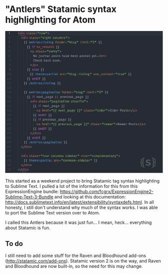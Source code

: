 "Antlers" Statamic syntax highlighting for Atom
=======================================================

![screenshot](screenshot.png)

This started as a weekend project to bring Statamic tag syntax highlighting to Sublime Text. I pulled a lot of the information for this from this ExpressionEngine bundle: https://github.com/fcgrx/ExpressionEngine2-Sublime-Text-3-Bundle and looking at this documentation: http://docs.sublimetext.info/en/latest/extensibility/syntaxdefs.html. In all honesty, I still don't understand why much of the syntax works. I was able to port the Sublime Text version over to Atom.

I called this Antlers because it was just fun... I mean, heck... everything about Statamic is fun.

To do
-----

I still need to add some stuff for the Raven and Bloodhound add-ons (http://statamic.com/add-ons). Statamic version 2 is on the way, and Raven and Bloodhound are now built-in, so the need for this may change.
